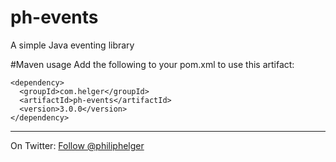 # ph-events
A simple Java eventing library

#Maven usage
Add the following to your pom.xml to use this artifact:
```
<dependency>
  <groupId>com.helger</groupId>
  <artifactId>ph-events</artifactId>
  <version>3.0.0</version>
</dependency>
```

---

On Twitter: <a href="https://twitter.com/philiphelger">Follow @philiphelger</a>
